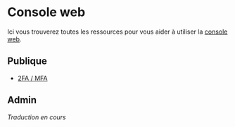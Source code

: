 # Console web

Ici vous trouverez toutes les ressources pour vous aider à utiliser la [console web](https://cloud.comwork.io).

## Publique

* [2FA / MFA](./public/2FA.md)

## Admin

_Traduction en cours_
